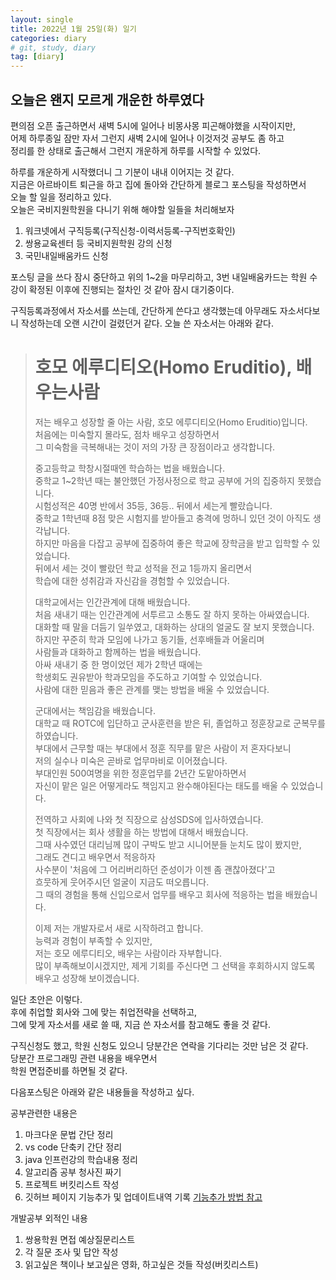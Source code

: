 ```yaml
---
layout: single
title: 2022년 1월 25일(화) 일기 
categories: diary 
# git, study, diary
tag: [diary] 
---
```


## 오늘은 왠지 모르게 개운한 하루였다

편의점 오픈 출근하면서 새벽 5시에 일어나 비몽사몽 피곤해야했을 시작이지만,   
어제 하루종일 잠만 자서 그런지 새벽 2시에 일어나 이것저것 공부도 좀 하고  
정리를 한 상태로 출근해서 그런지 개운하게 하루를 시작할 수 있었다. 

하루를 개운하게 시작했더니 그 기분이 내내 이어지는 것 같다.   
지금은 아르바이트 퇴근을 하고 집에 돌아와 간단하게 블로그 포스팅을 작성하면서   
오늘 할 일을 정리하고 있다.  
오늘은 국비지원학원을 다니기 위해 해야할 일들을 처리해보자  

1. 워크넷에서 구직등록(구직신청-이력서등록-구직번호확인)
2. 쌍용교육센터 등 국비지원학원 강의 신청
3. 국민내일배움카드 신청

포스팅 글을 쓰다 잠시 중단하고
위의 1~2을 마무리하고, 3번 내일배움카드는 
학원 수강이 확정된 이후에 진행되는 절차인 것 같아 잠시 대기중이다.

구직등록과정에서 자소서를 쓰는데, 간단하게 쓴다고 생각했는데
아무래도 자소서다보니 작성하는데 오랜 시간이 걸렸던거 같다.
오늘 쓴 자소서는 아래와 같다.

> # 호모 에루디티오(Homo Eruditio), 배우는사람
>저는 배우고 성장할 줄 아는 사람, 호모 에루디티오(Homo Eruditio)입니다.  
처음에는 미숙할지 몰라도, 점차 배우고 성장하면서   
그 미숙함을 극복해내는 것이 저의 가장 큰 장점이라고 생각합니다.
>
>중고등학교 학창시절때엔 학습하는 법을 배웠습니다.  
중학교 1~2학년 때는 불안했던 가정사정으로 학교 공부에 거의 집중하지 못했습니다.  
시험성적은 40명 반에서 35등, 36등..  뒤에서 세는게 빨랐습니다.  
중학교 1학년때 8점 맞은 시험지를 받아들고 충격에 멍하니 있던 것이 아직도 생각납니다.  
하지만 마음을 다잡고 공부에 집중하여 좋은 학교에 장학금을 받고 입학할 수 있었습니다.  
뒤에서 세는 것이 빨랐던 학교 성적을 전교 1등까지 올리면서  
학습에 대한 성취감과 자신감을 경험할 수 있었습니다.
>
>대학교에서는 인간관계에 대해 배웠습니다.  
처음 새내기 때는 인간관계에 서투르고 소통도 잘 하지 못하는 아싸였습니다.  
대화할 때 말을 더듬기 일쑤였고, 대화하는 상대의 얼굴도 잘 보지 못했습니다.  
하지만 꾸준히 학과 모임에 나가고 동기들, 선후배들과 어울리며  
사람들과 대화하고 함께하는 법을 배웠습니다.  
아싸 새내기 중 한 명이었던 제가 2학년 때에는   
학생회도 권유받아 학과모임을 주도하고   기여할 수 있었습니다.  
사람에 대한 믿음과 좋은 관계를 맺는 방법을 배울 수 있었습니다.
>
>군대에서는 책임감을 배웠습니다.    
대학교 때 ROTC에 입단하고 군사훈련을 받은 뒤, 졸업하고 정훈장교로 군복무를 하였습니다.  
부대에서 근무할 때는 부대에서 정훈 직무를 맡은 사람이 저 혼자다보니  
저의 실수나 미숙은 곧바로 업무마비로 이어졌습니다.  
부대인원 500여명을 위한 정훈업무를 2년간 도맡아하면서  
자신이 맡은 일은 어떻게라도 책임지고 완수해야된다는 태도를 배울 수 있었습니다.
>  
>전역하고 사회에 나와 첫 직장으로 삼성SDS에 입사하였습니다.  
첫 직장에서는 회사 생활을 하는 방법에 대해서 배웠습니다.  
그때 사수였던 대리님께 많이 구박도 받고 시니어분들 눈치도 많이 봤지만,   
그래도 견디고 배우면서 적응하자   
사수분이 '처음에 그 어리버리하던 준성이가 이젠 좀 괜찮아졌다'고   
흐뭇하게 웃어주시던 얼굴이 지금도 떠오릅니다.  
그 때의 경험을 통해 신입으로서 업무를 배우고 회사에 적응하는 법을 배웠습니다.
>
>이제 저는 개발자로서 새로 시작하려고 합니다.  
능력과 경험이 부족할 수 있지만,  
저는 호모 에루디티오, 배우는 사람이라 자부합니다.  
많이 부족해보이시겠지만, 제게 기회를 주신다면 그 선택을 후회하시지 않도록  
배우고 성장해 보이겠습니다.

일단 초안은 이렇다.   
후에 취업할 회사와 그에 맞는 취업전략을 선택하고,  
그에 맞게 자소서를 새로 쓸 때, 지금 쓴 자소서를 참고해도 좋을 것 같다.

구직신청도 했고, 학원 신청도 있으니 당분간은 연락을 기다리는 것만 남은 것 같다.  
당분간 프로그래밍 관련 내용을 배우면서  
학원 면접준비를 하면될 것 같다.  



다음포스팅은 아래와 같은 내용들을 작성하고 싶다.

공부관련한 내용은 
1. 마크다운 문법 간단 정리
2. vs code 단축키 간단 정리
3. java 인프런강의 학습내용 정리
4. 알고리즘 공부 청사진 짜기
5. 프로젝트 버킷리스트 작성
6. 깃허브 페이지 기능추가 및 업데이트내역 기록
[기능추가 방법 참고](https://www.youtube.com/watch?v=anXaW9xhgcU&list=PLIMb_GuNnFwfQBZQwD-vCZENL5YLDZekr&index=5)

개발공부 외적인 내용
1. 쌍용학원 면접 예상질문리스트
2. 각 질문 조사 및 답안 작성
3. 읽고싶은 책이나 보고싶은 영화, 하고싶은 것들 작성(버킷리스트) 
